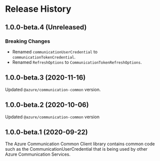 # Release History

## 1.0.0-beta.4 (Unreleased)

### Breaking Changes

- Renamed `communicationUserCredential` to `communicationTokenCredential`.
- Renamed `RefreshOptions` to `CommunicationTokenRefreshOptions`.

## 1.0.0-beta.3 (2020-11-16)

Updated `@azure/communication-common` version.

## 1.0.0-beta.2 (2020-10-06)

Updated `@azure/communication-common` version

## 1.0.0-beta.1 (2020-09-22)

The Azure Communication Common Client library contains common code such as the CommunicationUserCredential that is being used by other Azure Communication Services.
